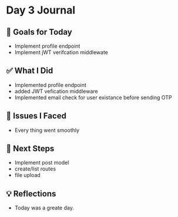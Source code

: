 # Day 3 Journal

## 🎯 Goals for Today

- Implement profile endpoint
- Implement jWT verifcation middlewate

## ✅ What I Did

- Implemented profile endpoint
- added JWT vefication middleware
- Implemented email check for user existance before sending OTP

## 🐞 Issues I Faced

- Every thing went smoothly

## 🔮 Next Steps

- Implement post model
- create/list routes
- file upload

## 💡 Reflections

- Today was a greate day.
